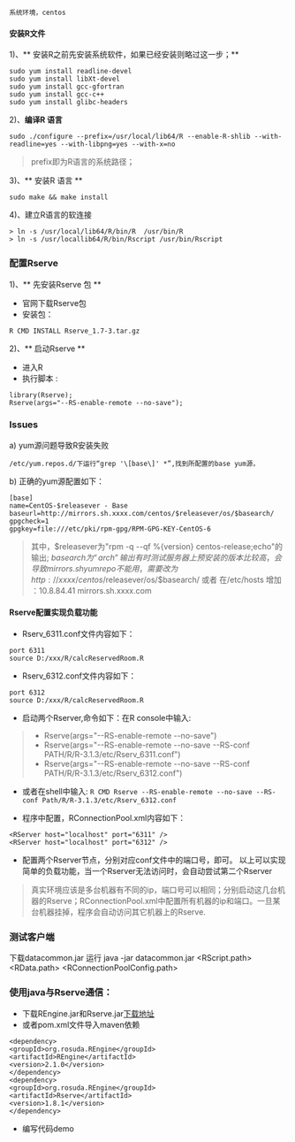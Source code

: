 ```
系统环境，centos
```
#### 安装R文件
1)、** 安装R之前先安装系统软件，如果已经安装则略过这一步；**
```
sudo yum install readline-devel
sudo yum install libXt-devel
sudo yum install gcc-gfortran
sudo yum install gcc-c++
sudo yum install glibc-headers
```
2)、**编译R 语言**
```
sudo ./configure --prefix=/usr/local/lib64/R --enable-R-shlib --with-readline=yes --with-libpng=yes --with-x=no
```
>prefix即为R语言的系统路径；

3)、** 安装R 语言 **
```
sudo make && make install
```
4)、建立R语言的软连接
```
> ln -s /usr/local/lib64/R/bin/R  /usr/bin/R
> ln -s /usr/locallib64/R/bin/Rscript /usr/bin/Rscript
```

### 配置Rserve
1)、** 先安装Rserve 包 **
- 官网下载Rserve包
- 安装包：
```
R CMD INSTALL Rserve_1.7-3.tar.gz
```
2)、** 启动Rserve **
- 进入R
- 执行脚本 :
```
library(Rserve);
Rserve(args="--RS-enable-remote --no-save");
```

### Issues
a) yum源问题导致R安装失败
```
/etc/yum.repos.d/下运行“grep '\[base\]' *”,找到所配置的base yum源，
```

b) 正确的yum源配置如下：
```
[base]
name=CentOS-$releasever - Base
baseurl=http://mirrors.sh.xxxx.com/centos/$releasever/os/$basearch/
gpgcheck=1
gpgkey=file:///etc/pki/rpm-gpg/RPM-GPG-KEY-CentOS-6
```
> 其中，$releasever为"rpm -q --qf %{version} centos-release;echo"的输出;
> $basearch为“arch”输出
> 有时测试服务器上预安装的版本比较高，会导致mirrors.sh yum repo不能用，
> 需要改为http://xxxx/centos/$releasever/os/$basearch/
> 或者 在/etc/hosts  增加 ：10.8.84.41 mirrors.sh.xxxx.com


#### Rserve配置实现负载功能
- Rserv_6311.conf文件内容如下：
```
port 6311
source D:/xxx/R/calcReservedRoom.R
```
- Rserv_6312.conf文件内容如下：
```
port 6312
source D:/xxx/R/calcReservedRoom.R
```

- 启动两个Rserver,命令如下：在R console中输入:
> - Rserve(args="--RS-enable-remote --no-save")
> - Rserve(args="--RS-enable-remote --no-save  --RS-conf PATH/R/R-3.1.3/etc/Rserv_6311.conf")
> - Rserve(args="--RS-enable-remote --no-save  --RS-conf PATH/R/R-3.1.3/etc/Rserv_6312.conf")

- 或者在shell中输入:
```R CMD Rserve --RS-enable-remote --no-save --RS-conf Path/R/R-3.1.3/etc/Rserv_6312.conf ```

- 程序中配置，RConnectionPool.xml内容如下：
```
<RServer host="localhost" port="6311" />
<RServer host="localhost" port="6312" />
```

- 配置两个Rserver节点，分别对应conf文件中的端口号，即可。
以上可以实现简单的负载功能，当一个Rserver无法访问时，会自动尝试第二个Rserver
>真实环境应该是多台机器有不同的ip，端口号可以相同；分别启动这几台机器的Rserve；RConnectionPool.xml中配置所有机器的ip和端口。一旦某台机器挂掉，程序会自动访问其它机器上的Rserve.

### 测试客户端
下载datacommon.jar
运行 java -jar datacommon.jar <request> <RScript.path> <RData.path> <RConnectionPoolConfig.path>

### 使用java与Rserve通信：
- 下载REngine.jar和Rserve.jar[下载地址](http://www.rforge.net/Rserve/files/)
- 或者pom.xml文件导入maven依赖
```
<dependency>
<groupId>org.rosuda.REngine</groupId>
<artifactId>REngine</artifactId>
<version>2.1.0</version>
</dependency>
<dependency>
<groupId>org.rosuda.REngine</groupId>
<artifactId>Rserve</artifactId>
<version>1.8.1</version>
</dependency>
```
- 编写代码demo
